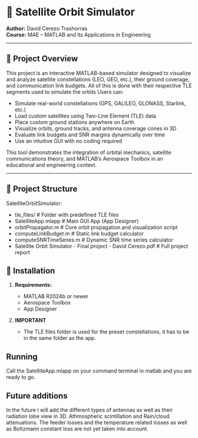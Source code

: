 # 📡 Satellite Orbit Simulator

**Author:** David Cerezo Trashorras  
**Course:** MAE – MATLAB and its Applications in Engineering  

---

## 📑 Project Overview

This project is an interactive MATLAB-based simulator designed to visualize and analyze satellite constellations (LEO, GEO, etc.), their ground coverage, and communication link budgets. All of this is done with their respective TLE segments used to simulate the orbits Users can:

- Simulate real-world constellations (GPS, GALILEO, GLONASS, Starlink, etc.)
- Load custom satellites using Two-Line Element (TLE) data
- Place custom ground stations anywhere on Earth
- Visualize orbits, ground tracks, and antenna coverage cones in 3D
- Evaluate link budgets and SNR margins dynamically over time
- Use an intuitive GUI with no coding required

This tool demonstrates the integration of orbital mechanics, satellite communications theory, and MATLAB’s Aerospace Toolbox in an educational and engineering context.

---

## 📂 Project Structure
SatelliteOrbitSimulator:

- tle_files/ # Folder with predefined TLE files
- SatelliteApp.mlapp # Main GUI App (App Designer)
- orbitPropagator.m # Core orbit propagation and visualization script
- computeLinkBudget.m # Static link budget calculator
- computeSNRTimeSeries.m # Dynamic SNR time series calculator
- Satellite Orbit Simulator - Final project - David Cerezo.pdf # Full project report

## 🚀 Installation

1. **Requirements:**  
   - MATLAB R2024b or newer  
   - Aerospace Toolbox  
   - App Designer
  
2. **IMPORTANT**
   - The TLE files folder is used for the preset constellations, it has to be in the same folder as the app.
  
## Running
Call the SatelliteApp.mlapp on your command terminal in matlab and you are ready to go.

## Future additions
In the future I will add the different types of antennas as well as their radiation lobe view in 3D. Athmospheric scintillation and Rain/cloud attenuations. The feeder losses and the temperature related losses as well as Boltzmann constant loss are not yet taken into account.
